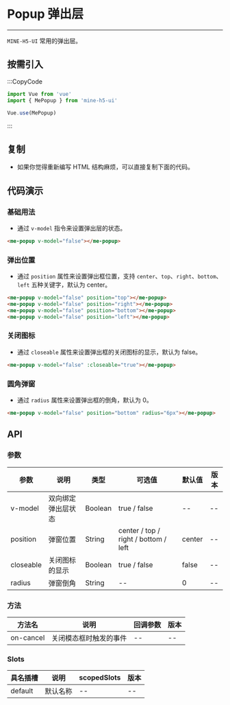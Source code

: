 # Popup 弹出层

---

`MINE-H5-UI` 常用的弹出层。

## 按需引入

:::CopyCode

```JavaScript
import Vue from 'vue'
import { MePopup } from 'mine-h5-ui'

Vue.use(MePopup)
```

:::

## 复制

- 如果你觉得重新编写 HTML 结构麻烦，可以直接复制下面的代码。

## 代码演示

### 基础用法

- 通过 `v-model` 指令来设置弹出层的状态。

```HTML
<me-popup v-model="false"></me-popup>
```

### 弹出位置

- 通过 `position` 属性来设置弹出框位置，支持 `center`、`top`、`right`、`bottom`、`left` 五种关键字，默认为 center。

```HTML
<me-popup v-model="false" position="top"></me-popup>
<me-popup v-model="false" position="right"></me-popup>
<me-popup v-model="false" position="bottom"></me-popup>
<me-popup v-model="false" position="left"></me-popup>
```

### 关闭图标

- 通过 `closeable` 属性来设置弹出框的关闭图标的显示，默认为 false。

```HTML
<me-popup v-model="false" :closeable="true"></me-popup>
```

### 圆角弹窗

- 通过 `radius` 属性来设置弹出框的倒角，默认为 0。

```HTML
<me-popup v-model="false" position="bottom" radius="6px"></me-popup>
```

## API

### 参数

| 参数      | 说明               | 类型    | 可选值                               | 默认值 | 版本 |
| --------- | ------------------ | ------- | ------------------------------------ | ------ | ---- |
| v-model   | 双向绑定弹出层状态 | Boolean | true / false                         | --     | --   |
| position  | 弹窗位置           | String  | center / top / right / bottom / left | center | --   |
| closeable | 关闭图标的显示     | Boolean | true / false                         | false  | --   |
| radius    | 弹窗倒角           | String  | --                                   | 0      | --   |

### 方法

| 方法名    | 说明                   | 回调参数 | 版本 |
| --------- | ---------------------- | -------- | ---- |
| on-cancel | 关闭模态框时触发的事件 | --       | --   |

### Slots

| 具名插槽 | 说明     | scopedSlots | 版本 |
| -------- | -------- | ----------- | ---- |
| default  | 默认名称 | --          | --   |
